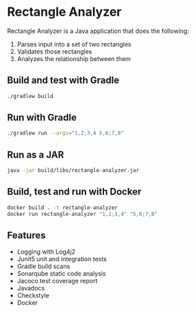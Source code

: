 # Rectangle Analyzer

Rectangle Analyzer is a Java application that does the following: 
1) Parses input into a set of two rectangles
2) Validates those rectangles
3) Analyzes the relationship between them

## Build and test with Gradle
```bash
./gradlew build
```

## Run with Gradle
```bash
./gradlew run --args="1,2;3,4 5,6;7,8"
```

## Run as a JAR

```bash
java -jar build/libs/rectangle-analyzer.jar
```

## Build, test and run with Docker
```bash
docker build . -t rectangle-analyzer
docker run rectangle-analyzer "1,2;3,4" "5,6;7,8"
```

## Features

- Logging with Log4j2
- Junit5 unit and integration tests
- Gradle build scans
- Sonarqube static code analysis
- Jacoco test coverage report
- Javadocs
- Checkstyle
- Docker
